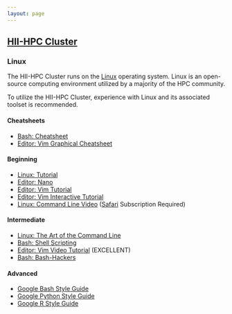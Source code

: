 ```yaml
---
layout: page
---
```


## [HII-HPC Cluster](../hii-hpc.html)

### Linux

The HII-HPC Cluster runs on the [Linux](https://www.linuxfoundation.org/about/about-linux) operating system.
Linux is an open-source computing environment utilized by a majority of the HPC community.

To utilize the HII-HPC Cluster, experience with Linux and its associated toolset is recommended.

#### Cheatsheets

- [Bash: Cheatsheet](http://johnstowers.co.nz/pages/bash-cheat-sheet.html)
- [Editor: Vim Graphical Cheatsheet](http://www.viemu.com/vi-vim-cheat-sheet.gif)

#### Beginning

- [Linux: Tutorial](http://www.ee.surrey.ac.uk/Teaching/Unix/)
- [Editor: Nano](https://wiki.gentoo.org/wiki/Nano/Basics_Guide)
- [Editor: Vim Tutorial](https://blog.interlinked.org/tutorials/vim_tutorial.html)
- [Editor: Vim Interactive Tutorial](http://www.openvim.com/)
- [Linux: Command Line Video](https://www.safaribooksonline.com/library/view/linux-command-line/9780134445533/)
  ([Safari](https://www.safaribooksonline.com/) Subscription Required)

#### Intermediate

- [Linux: The Art of the Command Line](https://github.com/jlevy/the-art-of-command-line)
- [Bash: Shell Scripting](https://en.wikibooks.org/wiki/Bash_Shell_Scripting)
- [Editor: Vim Video Tutorial](https://www.youtube.com/watch?v=Nim4_f5QUxA) (EXCELLENT)
- [Bash: Bash-Hackers](http://wiki.bash-hackers.org/)

#### Advanced

- [Google Bash Style Guide](https://google.github.io/styleguide/shell.xml)
- [Google Python Style Guide](https://google.github.io/styleguide/pyguide.html)
- [Google R Style Guide](https://google.github.io/styleguide/Rguide.xml)
